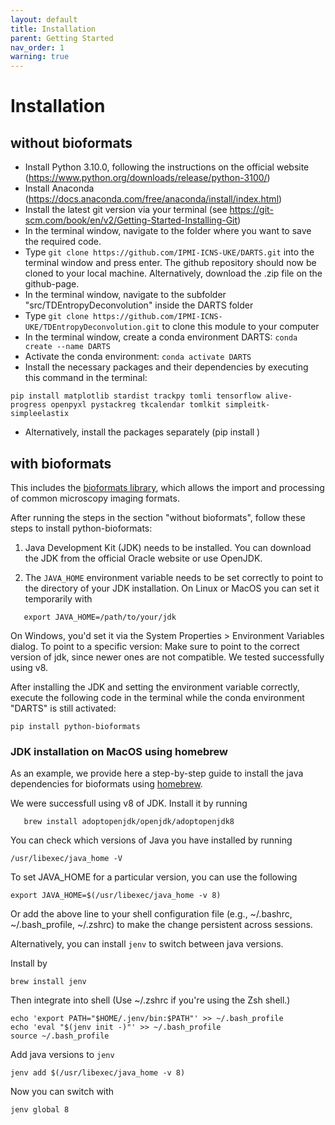 ```yaml
---
layout: default
title: Installation
parent: Getting Started
nav_order: 1
warning: true
---
```


# Installation
## without bioformats
- Install Python 3.10.0, following the instructions on the official website (https://www.python.org/downloads/release/python-3100/)
- Install Anaconda (https://docs.anaconda.com/free/anaconda/install/index.html)
- Install the latest git version via your terminal (see https://git-scm.com/book/en/v2/Getting-Started-Installing-Git)
- In the terminal window, navigate to the folder where you want to save the required code. 
- Type ```git clone https://github.com/IPMI-ICNS-UKE/DARTS.git``` into the terminal window and press enter. The github repository should now be cloned to your local machine. Alternatively, download the .zip file on the github-page.
- In the terminal window, navigate to the subfolder "src/TDEntropyDeconvolution" inside the DARTS folder
- Type ```git clone https://github.com/IPMI-ICNS-UKE/TDEntropyDeconvolution.git``` to clone this module to your computer
- In the terminal window, create a conda environment DARTS: ```conda create --name DARTS```
- Activate the conda environment: ```conda activate DARTS```
- Install the necessary packages and their dependencies by executing this command in the terminal:

```
pip install matplotlib stardist trackpy tomli tensorflow alive-progress openpyxl pystackreg tkcalendar tomlkit simpleitk-simpleelastix
```
- Alternatively, install the packages separately (pip install <package>)

## with bioformats
This includes the [bioformats library](http://www.openmicroscopy.org/bio-formats/), which allows the import and processing of common microscopy imaging formats.

After running the steps in the section "without bioformats", follow these steps to install python-bioformats: 

1. Java Development Kit (JDK) needs to be installed. 
You can download the JDK from the official Oracle website or use OpenJDK. 
   
2. The `JAVA_HOME` environment variable needs to be set correctly to point to the directory of your JDK installation.
On Linux or MacOS you can set it temporarily with
```
   export JAVA_HOME=/path/to/your/jdk
```
On Windows, you'd set it via the System Properties > Environment Variables dialog. To point to a specific version:
Make sure to point to the correct version of jdk, since newer ones are not compatible. We tested successfully using v8. 

After installing the JDK and setting the environment variable correctly, execute the following code in the terminal while 
the conda environment "DARTS" is still activated:

```pip install python-bioformats```

### JDK installation on MacOS using homebrew

As an example, we provide here a step-by-step guide to install the java dependencies for bioformats using [homebrew](https://brew.sh/).

We were successfull using v8 of JDK. Install it by running

```
   brew install adoptopenjdk/openjdk/adoptopenjdk8
```

You can check which versions of Java you have installed by running 
```
/usr/libexec/java_home -V
```
To set JAVA_HOME for a particular version, you can use the following 
```
export JAVA_HOME=$(/usr/libexec/java_home -v 8)
```
Or add the above line to your shell configuration file (e.g., ~/.bashrc, ~/.bash_profile, ~/.zshrc) to make the change persistent across sessions.

Alternatively, you can install `jenv` to switch between java versions.

Install by 
```
brew install jenv
```
Then integrate into shell (Use ~/.zshrc if you're using the Zsh shell.)
```
echo 'export PATH="$HOME/.jenv/bin:$PATH"' >> ~/.bash_profile
echo 'eval "$(jenv init -)"' >> ~/.bash_profile
source ~/.bash_profile
```

Add java versions to `jenv`
```
jenv add $(/usr/libexec/java_home -v 8)
```
Now you can switch with 
```
jenv global 8
```

